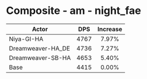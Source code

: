 # Composite - am - night_fae
| Actor | DPS | Increase |
|---|:---:|:---:|
|Niya-GI-HA|4767|7.97%|
|Dreamweaver-HA_DE|4736|7.27%|
|Dreamweaver-SB-HA|4653|5.40%|
|Base|4415|0.00%|
